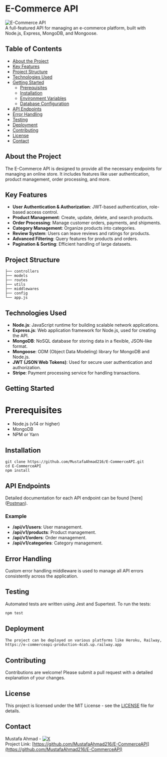 # E-Commerce API

![E-Commerce API](https://img.shields.io/badge/status-active-success.svg)  
A full-featured API for managing an e-commerce platform, built with Node.js, Express, MongoDB, and Mongoose.

## Table of Contents

- [About the Project](#about-the-project)
- [Key Features](#key-features)
- [Project Structure](#project-structure)
- [Technologies Used](#technologies-used)
- [Getting Started](#getting-started)
  - [Prerequisites](#prerequisites)
  - [Installation](#installation)
  - [Environment Variables](#environment-variables)
  - [Database Configuration](#database-configuration)
- [API Endpoints](#api-endpoints)
- [Error Handling](#error-handling)
- [Testing](#testing)
- [Deployment](#deployment)
- [Contributing](#contributing)
- [License](#license)
- [Contact](#contact)

## About the Project

The E-Commerce API is designed to provide all the necessary endpoints for managing an online store. It includes features like user authentication, product management, order processing, and more.

## Key Features

- **User Authentication & Authorization**: JWT-based authentication, role-based access control.
- **Product Management**: Create, update, delete, and search products.
- **Order Processing**: Manage customer orders, payments, and shipments.
- **Category Management**: Organize products into categories.
- **Review System**: Users can leave reviews and ratings for products.
- **Advanced Filtering**: Query features for products and orders.
- **Pagination & Sorting**: Efficient handling of large datasets.

## Project Structure

```plaintext
├── controllers
├── models
├── routes
├── utils
├── middlewares
├── config
└── app.js
```

## Technologies Used

- **Node.js**: JavaScript runtime for building scalable network applications.
- **Express.js**: Web application framework for Node.js, used for creating the API.
- **MongoDB**: NoSQL database for storing data in a flexible, JSON-like format.
- **Mongoose**: ODM (Object Data Modeling) library for MongoDB and Node.js.
- **JWT (JSON Web Tokens)**: Used for secure user authentication and authorization.
- **Stripe**: Payment processing service for handling transactions.

## Getting Started
# Prerequisites

- Node.js (v14 or higher)
- MongoDB
- NPM or Yarn

## Installation
```
git clone https://github.com/MustafaAhmad216/E-CommerceAPI.git
cd E-CommerceAPI
npm install
```

## API Endpoints
Detailed documentation for each API endpoint can be found [here]
([Postman](#https://documenter.getpostman.com/view/23354036/2sA3s9EUGx)).

### Example
- **/api/v1/users**: User management.
- **/api/v1/products**: Product management.
- **/api/v1/orders**: Order management.
- **/api/v1/categories**: Category management.

## Error Handling
Custom error handling middleware is used to manage all API errors consistently across the application.

## Testing
Automated tests are written using Jest and Supertest. To run the tests:

```bash
npm test
```


## Deployment

```markdown
The project can be deployed on various platforms like Heroku, Railway, or AWS. Ensure environment variables are configured correctly in the deployment environment.
https://e-commerceapi-production-4ca5.up.railway.app
```


## Contributing
Contributions are welcome! Please submit a pull request with a detailed explanation of your changes.


## License
This project is licensed under the MIT License - see the [LICENSE](LICENSE) file for details.


## Contact
Mustafa Ahmad - [![ X ](https://img.shields.io/badge/-%231DA1F2.svg?logo=X&logoColor=black)](https://x.com/Tawfik_21)   
Project Link: [https://github.com/MustafaAhmad216/E-CommerceAPI](https://github.com/MustafaAhmad216/E-CommerceAPI)

